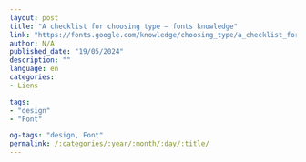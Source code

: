 ```yaml
---
layout: post
title: "A checklist for choosing type – fonts knowledge"
link: "https://fonts.google.com/knowledge/choosing_type/a_checklist_for_choosing_type"
author: N/A
published_date: "19/05/2024"
description: ""
language: en
categories:
- Liens

tags:
- "design"
- "Font"

og-tags: "design, Font"
permalink: /:categories/:year/:month/:day/:title/
---
```


